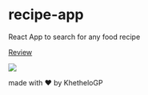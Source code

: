 # recipe-app
React App to search for any food recipe

[Review](https://khethelogp.github.io/recipe-app/)

![](https://i.ibb.co/5FV0GKF/recipe-app.png)

made with :heart: by KhetheloGP
